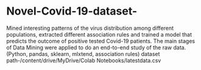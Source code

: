 # Novel-Covid-19-dataset-
Mined interesting patterns of the virus distribution among different populations, extracted different association rules and trained a model that predicts the outcome of positive tested Covid-19 patients. The main stages of Data Mining were applied to do an end-to-end study of the raw data. (Python, pandas, sklearn, mlxtend, association rules)
dataset path-/content/drive/MyDrive/Colab Notebooks/latestdata.csv

